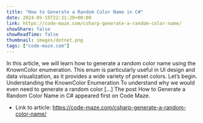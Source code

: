 ```yaml
---
title: "How to Generate a Random Color Name in C#"
date: 2024-05-15T22:31:28+00:00
link: https://code-maze.com/csharp-generate-a-random-color-name/
showShare: false
showReadTime: false
thumbnail: images/dotnet.png
tags: ["code-maze.com"]
---
```

In this article, we will learn how to generate a random color name using the KnownColor enumeration. This enum is particularly useful in UI design and data visualization, as it provides a wide variety of preset colors. Let’s begin. Understanding the KnownColor Enumeration To understand why we would even need to generate a random color […]
The post How to Generate a Random Color Name in C# appeared first on Code Maze.

- Link to article: https://code-maze.com/csharp-generate-a-random-color-name/